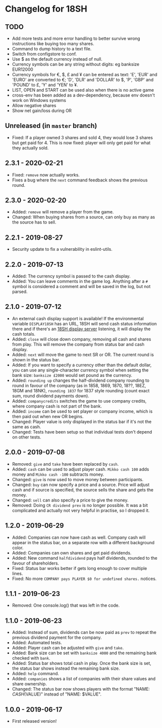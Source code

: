 # Changelog for 18SH

## TODO
- Add more tests and more error handling to better survive wrong instructions
like buying too many shares.
- Command to dump history to a text file.
- Switch from configstore to conf.
- Use $ as the default currency instead of null.
- Currency symbols can be any string without digits: eg banksize EUR12000
- Currency symbols for €, $, £ and ¥ can be entered as text: 'E', 'EUR' and 'EURO' are converted to €; 'D', 'DLR' and 'DOLLAR' to $, 'P', 'GBP' and 'POUND' to £, 'Y' and 'YEN' to ¥.
- LIST, OPEN and START can be used also when there is no active game
- cross-env has been added as a dev-dependency, because env doesn't work on Windows systems
- Allow negative shares
- Show net gain/loss during OR

## Unreleased (in `master` branch)
- Fixed: If a player owned 3 shares and sold 4, they would lose 3 shares but get
paid for 4. This is now fixed: player will only get paid for what they actually
sold.

## 2.3.1 - 2020-02-21
- Fixed: `remove` now actually works.
- Fixes a bug where the `next` command feedback shows the previous round.

## 2.3.0 - 2020-02-20
- Added: `remove` will remove a player from the game.
- Changed: When buying shares from a source, can only buy as many as the source
has to sell.

## 2.2.1 - 2019-08-27
- Security update to fix a vulnerability in eslint-utils.

## 2.2.0 - 2019-07-13
- Added: The currency symbol is passed to the cash display.
- Added: You can leave comments in the game log. Anything after a `#` symbol is
considered a comment and will be saved in the log, but not parsed.

## 2.1.0 - 2019-07-12
- An external cash display support is available! If the environmental variable
`DISPLAY18SH` has an URL, 18SH will send cash status information there and if
there's an [18SH display server](https://github.com/msaari/18sh-display)
listening, it will display the cash totals.
- Added: `close` will close down company, removing all cash and shares from
play. This will remove the company from status bar and cash display.
- Added: `next` will move the game to next SR or OR. The current round is shown
in the status bar.
- Added: If you want to specify a currency other than the default dollar, you
can use any single-character currency symbol when setting the bank size:
`banksize £2000` would set pound as the currency.
- Added: `rounding up` changes the half-dividend company rounding to round in
favour of the company (as in 1858, 1869, 1870, 18??, 18EZ, 18GM and 18NK),
`rounding 1837` for 1837 style rounding (count exact sum, round dividend
payments down).
- Added: `companycredits` switches the game to use company credits, where company
cash is not part of the bank.
- Added: `income` can be used to set player or company income, which is then
paid out when new OR begins.
- Changed: Player value is only displayed in the status bar if it's not the
same as cash.
- Changed: Tests have been setup so that individual tests don't depend on other
tests.

## 2.0.0 - 2019-07-08
- Removed: `give` and `take` have been replaced by `cash`.
- Added: `cash` can be used to adjust player cash. `Mikko cash 100` adds money
and `Mikko cash -100` subtracts money.
- Changed: `give` is now used to move money between participants.
- Changed: `buy` can now specify a price and a source. Price will adjust cash
and if source is specified, the source sells the share and gets the money.
- Changed: `sell` can also specify a price to give the money.
- Removed: Doing `CR dividend prev` is no longer possible. It was a bit
complicated and actually not very helpful in practise, so I dropped it.

## 1.2.0 - 2019-06-29
- Added: Companies can now have cash as well. Company cash will appear in the
status bar, on a separate row with a different background color.
- Added: Companies can own shares and get paid dividends.
- Added: New command `halfdividend` pays half dividends, rounded to the favour
of shareholders.
- Fixed: Status bar works better if gets long enough to cover multiple lines.
- Fixed: No more `COMPANY pays PLAYER $0 for undefined shares.` notices.

## 1.1.1 - 2019-06-23
- Removed: One console.log() that was left in the code.

## 1.1.0 - 2019-06-23
- Added: Instead of sum, dividends can be now paid as `prev` to repeat the
previous dividend payment for the company.
- Added: Automated tests.
- Added: Player cash can be adjusted with `give` and `take`.
- Added: Bank size can be set with `banksize 4000` and the remaining bank
checked with `bank`.
- Added: Status bar shows total cash in play. Once the bank size is set, the
status bar shows instead the remaining bank size.
- Added: `help` command.
- Added: `companies` shows a list of companies with their share values and
share ownership.
- Changed: The status bar now shows players with the format "NAME: $CASH
($VALUE)" instead of "NAME: $VALUE".

## 1.0.0 - 2019-06-17
- First released version!